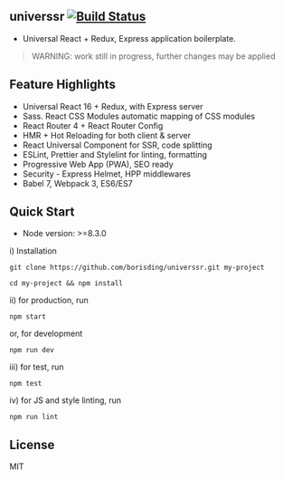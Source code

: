 ## universsr [![Build Status](https://travis-ci.org/borisding/universsr.svg?branch=master)](https://travis-ci.org/borisding/universsr)

* Universal React + Redux, Express application boilerplate.

> WARNING: work still in progress, further changes may be applied

## Feature Highlights

* Universal React 16 + Redux, with Express server
* Sass. React CSS Modules automatic mapping of CSS modules
* React Router 4 + React Router Config
* HMR + Hot Reloading for both client & server
* React Universal Component for SSR, code splitting
* ESLint, Prettier and Stylelint for linting, formatting
* Progressive Web App (PWA), SEO ready
* Security - Express Helmet, HPP middlewares
* Babel 7, Webpack 3, ES6/ES7

## Quick Start

* Node version: >=8.3.0

i) Installation

```
git clone https://github.com/borisding/universsr.git my-project

cd my-project && npm install
```

ii) for production, run

```
npm start
```

or, for development

```
npm run dev
```

iii) for test, run

```
npm test
```

iv) for JS and style linting, run

```
npm run lint
```

## License

MIT
